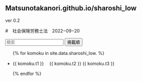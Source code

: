 <script src="https://cdn.jsdelivr.net/npm/tify@0.27.0/dist/tify.js"></script>
<script src="https://cdnjs.cloudflare.com/ajax/libs/list.js/2.3.1/list.min.js"></script>
<link rel="stylesheet" href="https://cdn.jsdelivr.net/npm/tify@0.27.0/dist/tify.css">

## Matsunotakanori.github.io/sharoshi_low
ver 0.2

#　社会保険労務士法　2022−09−20



<div id="rouki_souran_up">
  <input class="search" placeholder="検索" />

 <button class="sort" data-sort="t1">
    掲載順
  </button>

  
  <ul class="list">
    <!-- _data フォルダの rouki_souran_up.csv からデータを取り出す -->
    {% for komoku in site.data.sharoshi_low. %}
      <li>
        <!-- books.csv の title 列、 url 列をリンク先に設定 -->
        <p class="t2">{{ komoku.t1 }}　&nbsp;{{ komoku.t2 }}&nbsp;{{ komoku.t3 }}</p>
      </li>
    {% endfor %}
  </ul>
</div>

<script>
var options = {
    valueNames: [ 't2' ]
};

var userList = new List('sharoshi_low', options);
</script>

